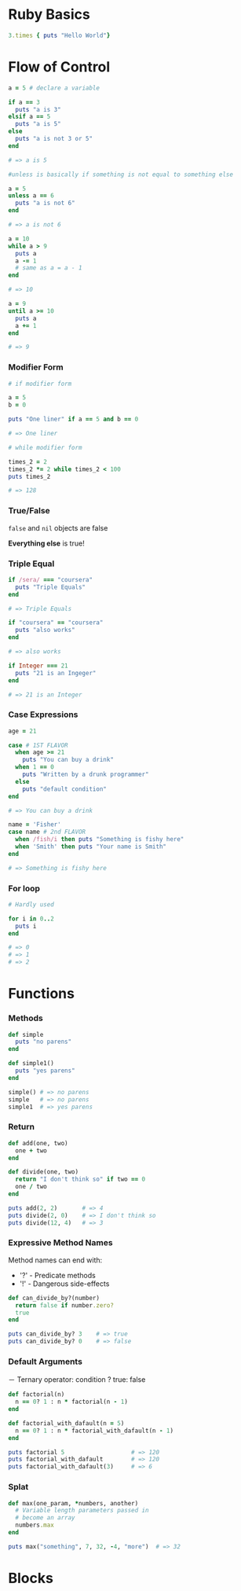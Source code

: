 # Ruby Basics
```Ruby 
3.times { puts "Hello World"}
```

# Flow of Control
``` Ruby
a = 5 # declare a variable

if a == 3
  puts "a is 3"
elsif a == 5
  puts "a is 5"
else
  puts "a is not 3 or 5"
end

# => a is 5
```

``` Ruby
#unless is basically if something is not equal to something else

a = 5
unless a == 6
  puts "a is not 6"
end

# => a is not 6
```

```Ruby
a = 10
while a > 9
  puts a 
  a -= 1
  # same as a = a - 1
end

# => 10
```

```Ruby
a = 9
until a >= 10
  puts a 
  a += 1
end

# => 9
```

### Modifier Form
```Ruby
# if modifier form

a = 5
b = 0

puts "One liner" if a == 5 and b == 0

# => One liner
```

```Ruby
# while modifier form

times_2 = 2
times_2 *= 2 while times_2 < 100
puts times_2 

# => 128
```
### True/False
`false` and `nil` objects are false


**Everything else** is true!

### Triple Equal
```Ruby
if /sera/ === "coursera"
  puts "Triple Equals"
end

# => Triple Equals

if "coursera" == "coursera"
  puts "also works"
end

# => also works

if Integer === 21
  puts "21 is an Ingeger"
end

# => 21 is an Integer
```

### Case Expressions
```Ruby
age = 21

case # 1ST FLAVOR
  when age >= 21
    puts "You can buy a drink"
  when 1 == 0
    puts "Written by a drunk programmer"
  else
    puts "default condition"
end

# => You can buy a drink
```

```Ruby
name = 'Fisher'
case name # 2nd FLAVOR
  when /fish/i then puts "Something is fishy here"
  when 'Smith' then puts "Your name is Smith"
end

# => Something is fishy here
```

### For loop
```Ruby
# Hardly used

for i in 0..2
  puts i
end

# => 0
# => 1
# => 2
```

# Functions

### Methods
```Ruby
def simple
  puts "no parens"
end

def simple1()
  puts "yes parens"
end

simple() # => no parens
simple   # => no parens
simple1  # => yes parens
```
### Return
```Ruby
def add(one, two)
  one + two
end

def divide(one, two)
  return "I don't think so" if two == 0
  one / two
end

puts add(2, 2)       # => 4
puts divide(2, 0)    # => I don't think so
puts divide(12, 4)   # => 3
```
### Expressive Method Names
Method names can end with:
- '?' - Predicate methods
- '!' - Dangerous side-effects
``` Ruby
def can_divide_by?(number)
  return false if number.zero?
  true
end

puts can_divide_by? 3    # => true
puts can_divide_by? 0    # => false
```

### Default Arguments
－ Ternary operator: condition ? true: false
``` Ruby
def factorial(n)
  n == 0? 1 : n * factorial(n - 1)
end

def factorial_with_dafault(n = 5)
  n == 0? 1 : n * factorial_with_dafault(n - 1)
end

puts factorial 5                   # => 120
puts factorial_with_dafault        # => 120
puts factorial_with_dafault(3)     # => 6
```

### Splat

```Ruby
def max(one_param, *numbers, another)
  # Variable length parameters passed in
  # become an array
  numbers.max
end

puts max("something", 7, 32, -4, "more")  # => 32
```  

# Blocks

 